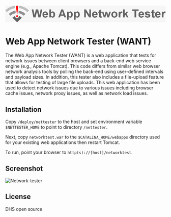 ![want logo](war/images/readme-logo.png) 
# Web App Network Tester (WANT)

The Web App Network Tester (WANT) is a web application that tests for network issues between client browsers and a back-end web service engine (e.g., Apache Tomcat). This code differs from similar web browser network analysis tools by polling the back-end using user-defined intervals and payload sizes. In addition, this tester also includes a file-upload feature that allows for testing of large file uploads. This web application has been used to detect network issues due to various issues including browser cache issues, network proxy issues, as well as network load issues.

## Installation

Copy ```/deploy/nettester``` to the host and set environment variable
```$NETTESTER_HOME``` to point to directory ```/nettester```.  

Next, copy ```networktest.war``` to the ```$CATALINA_HOME/webapps``` directory used for your existing web applications then restart Tomcat.

To run, point your browser to ```http(s)://[host]/networktest```. 

## Screenshot

![Network-tester](war/images/screenshot.png)

License
----

DHS open source

